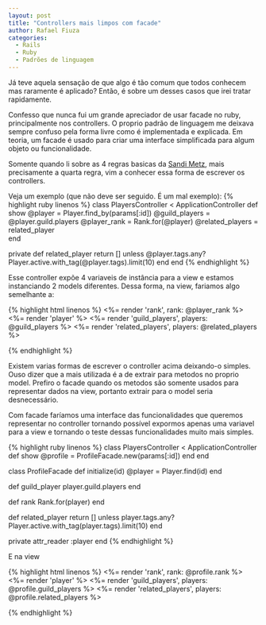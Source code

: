 ```yaml
---
layout: post
title: "Controllers mais limpos com facade"
author: Rafael Fiuza
categories:
  - Rails
  - Ruby
  - Padrões de linguagem
---
```



Já teve aquela sensação de que algo é tão comum que todos conhecem mas raramente é aplicado? Então, é sobre um desses casos que irei tratar rapidamente.

<!--more-->
Confesso que nunca fui um grande apreciador de usar facade no ruby, principalmente nos controllers. O proprio padrão de linguagem me deixava sempre confuso pela forma livre como é implementada e explicada. Em teoria, um facade é usado para criar uma interface simplificada para algum objeto ou funcionalidade.

Somente quando li sobre as 4 regras basicas da [Sandi Metz](http://robots.thoughtbot.com/sandi-metz-rules-for-developers), mais precisamente a quarta regra, vim a conhecer essa forma de escrever os controllers. 

Veja um exemplo (que não deve ser seguido. É um mal exemplo):
{% highlight ruby linenos %}
class PlayersController < ApplicationController
  def show
    @player = Player.find_by(params[:id])
    @guild_players = @player.guild.players
    @player_rank = Rank.for(@player)
    @related_players = related_player    
  end

  private
  def related_player
    return [] unless @player.tags.any?
    Player.active.with_tag(@player.tags).limit(10)
  end
end
{% endhighlight %}

Esse controller expõe 4 variaveis de instância para a view e estamos instanciando 2 models diferentes. Dessa forma, na view, fariamos algo semelhante a:

{% highlight html linenos %}
<%= render 'rank', rank: @player_rank %>
<%= render 'player' %>
<%= render 'guild_players', players: @guild_players %>
<%= render 'related_players', players: @related_players %>

{% endhighlight %}

Existem varias formas de escrever o controller acima deixando-o simples. Ouso dizer que a mais utilizada é a de extrair para metodos no proprio model. Prefiro o facade quando os metodos são somente usados para representar dados na view, portanto extrair para o model seria desnecessário.

Com facade faríamos uma interface das funcionalidades que queremos representar no controller tornando possível expormos apenas uma variavel para a view e tornando o teste dessas funcionalidades muito mais simples.

{% highlight ruby linenos %}
class PlayersController < ApplicationController
  def show
    @profile = ProfileFacade.new(params[:id])
  end
end

class ProfileFacade
  def initialize(id)
    @player = Player.find(id)
  end

  def guild_player
    player.guild.players
  end

  def rank
    Rank.for(player)
  end

  def related_player
    return [] unless player.tags.any?
    Player.active.with_tag(player.tags).limit(10)
  end

  private
  attr_reader :player
end
{% endhighlight %}

E na view

{% highlight html linenos %}
<%= render 'rank', rank: @profile.rank %>
<%= render 'player' %>
<%= render 'guild_players', players: @profile.guild_players %>
<%= render 'related_players', players: @profile.related_players %>

{% endhighlight %}